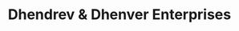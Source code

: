 ---
title: "Dhendrev & Dhenver Enterprises"
url: /dulag/dhendrev-and-dhenver-enterprises/
shop: general
---